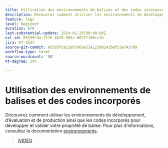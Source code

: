 ```yaml
---
title: Utilisation des environnements de balises et des codes incorporés
description: Découvrez comment utiliser les environnements de développement, d’évaluation et de production et incorporer des codes pour développer et valider votre propriété de balise.
feature: Tags
level: Beginner
duration: 678
last-substantial-update: 2024-01-29T00:00:00Z
exl-id: 95399c9a-72f6-4b20-905c-0627f106ccfb
jira: KT-3527
source-git-commit: eb3d3fce216b7665e53a125d0141bef53e742799
workflow-type: tm+mt
source-wordcount: '58'
ht-degree: 34%

---
```


# Utilisation des environnements de balises et des codes incorporés

Découvrez comment utiliser les environnements de développement, d’évaluation et de production ainsi que les codes incorporés pour développer et valider votre propriété de balise. Pour plus d’informations, consultez la documentation [environnements](https://experienceleague.adobe.com/docs/experience-platform/tags/publish/environments/environments.html?lang=fr).

>[!VIDEO](https://video.tv.adobe.com/v/28729/?learn=on)

